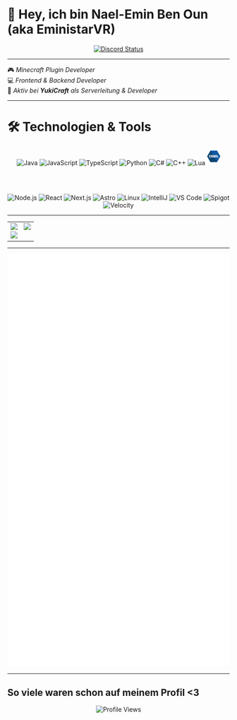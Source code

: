 # 👋 Hey, ich bin Nael-Emin Ben Oun (aka **EministarVR**)


<div align="center">
  <a href="https://discord.com/users/928021462386892830" target="_blank">
    <img src="https://lanyard.cnrad.dev/api/928021462386892830?borderRadius=5px&animated=true&bg=273849&showDisplayName=true&animatedDecoration=true&hideSpotify=false&borderRadius=40px&idleMessage=🌙 AFK – Coden am nächsten großen Ding... | EministarVR 🚀" alt="Discord Status">
  </a>
</div>


---


🎮 *Minecraft Plugin Developer*  
💻 *Frontend & Backend Developer*  
🔧 *Aktiv bei **YukiCraft** als Serverleitung & Developer*

---

# 🛠️ Technologien & Tools

<div align="center">
  
<!-- Sprachen -->
<img src="https://cdn.jsdelivr.net/gh/devicons/devicon/icons/java/java-original.svg" height="40" alt="Java"/>
<img src="https://cdn.jsdelivr.net/gh/devicons/devicon/icons/javascript/javascript-original.svg" height="40" alt="JavaScript"/>
<img src="https://cdn.jsdelivr.net/gh/devicons/devicon/icons/typescript/typescript-original.svg" height="40" alt="TypeScript"/>
<img src="https://cdn.jsdelivr.net/gh/devicons/devicon/icons/python/python-original.svg" height="40" alt="Python"/>
<img src="https://cdn.jsdelivr.net/gh/devicons/devicon/icons/csharp/csharp-original.svg" height="40" alt="C#"/>
<img src="https://cdn.jsdelivr.net/gh/devicons/devicon/icons/cplusplus/cplusplus-original.svg" height="40" alt="C++"/>
<img src="https://cdn.jsdelivr.net/gh/devicons/devicon/icons/lua/lua-original.svg" height="40" alt="Lua"/>
<img src="https://github.com/EministarVR/EministarVR/blob/main/cobol.png?raw=true" alt="COBOL" height="40"/>



<br><br>

<!-- Frameworks & Tools -->
<img src="https://cdn.jsdelivr.net/gh/devicons/devicon/icons/nodejs/nodejs-original.svg" height="40" alt="Node.js"/>
<img src="https://cdn.jsdelivr.net/gh/devicons/devicon/icons/react/react-original.svg" height="40" alt="React"/>
<img src="https://cdn.jsdelivr.net/gh/devicons/devicon/icons/nextjs/nextjs-original.svg" height="40" alt="Next.js"/>
<img src="https://cdn.jsdelivr.net/gh/devicons/devicon/icons/astro/astro-original.svg" height="40" alt="Astro"/>
<img src="https://cdn.jsdelivr.net/gh/devicons/devicon/icons/linux/linux-original.svg" height="40" alt="Linux"/>
<img src="https://cdn.jsdelivr.net/gh/devicons/devicon/icons/intellij/intellij-original.svg" height="40" alt="IntelliJ"/>
<img src="https://cdn.jsdelivr.net/gh/devicons/devicon/icons/vscode/vscode-original.svg" height="40" alt="VS Code"/>
<img src="https://assets.papermc.io/brand/papermc_logo.min.svg" alt="Spigot" height="40"/>
<img src="https://assets.papermc.io/brand/velocity_combination_mark_blue.min.svg" alt="Velocity" height="40"/>


</div>


---


<table>
  <tr>
    <td align="center" valign="top">
      <img src="https://github-readme-stats.vercel.app/api?username=EministarVR&show_icons=true&theme=radical&hide_border=true" height="165"/>
      <br>
      <img src="https://github-readme-stats.vercel.app/api/top-langs/?username=EministarVR&layout=compact&theme=radical&hide_border=true" height="165"/>
    </td>
    <td align="center" valign="top">
      <img src="https://github-profile-trophy.vercel.app/?username=EministarVR&theme=radical&no-frame=true&margin-w=10"/>
    </td>
  </tr>
</table>

---

<div align="center">
  <picture>
  <img src="/github-metrics.svg" alt="Metrics">
</picture>
</div>

---

## So viele waren schon auf meinem Profil <3

<div align="center">
  <img src="https://count.getloli.com/@EministarVR?name=EministarVR&theme=minecraft&padding=7&offset=0&align=center&scale=1&pixelated=1&darkmode=auto" alt="Profile Views"/>
</div>
